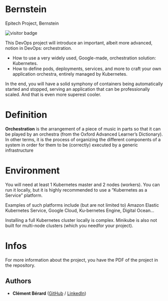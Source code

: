 # Bernstein
Epitech Project, Bernstein

![visitor badge](https://visitor-badge.glitch.me/badge?page_id=twisterrr.dop_bernstein_2021&left_color=purple&right_color=grey)

This DevOps project will introduce an important, albeit more advanced, notion in DevOps: orchestration.
 * How to use a very widely used, Google-made, orchestration solution: Kubernetes.
 * How to define pods, deployments, services, and more to craft your own application orchestra, entirely managed by Kubernetes.

In the end, you will have a solid symphony of containers being automatically started and stopped, serving an application that can be professionally scaled. And that is even more superest cooler.

# Definition

**Orchestration** is the arrangement of a piece of music in parts so that it can be played by an orchestra (from the
Oxford Advanced Learner’s Dictionary).
In other terms, it is the process of organizing the different components of a system in order for them to be
(correctly) executed by a generic infrastructure

# Environment 

You will need at least 1 Kubernetes master and 2 nodes (workers). You can run it locally, but it is highly recommended to use a “Kubernetes as a Service” platform.

Examples of such platforms include (but are not limited to) Amazon Elastic Kubernetes Service, Google Cloud, Ku-bernetes Engine, Digital Ocean...

Installing a full Kubernetes cluster locally is complex. Minikube is also not built for multi-node clusters (which you needfor your project).

# Infos

For more information about the project, you have the PDF of the project in the repository.

## Authors

* **Clément Bérard** ([GitHub](https://github.com/Twisterrr) / [LinkedIn](https://www.linkedin.com/in/clementberard/))
